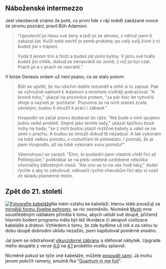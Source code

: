<!-- dcterms:identifier = riderweblog#176 -->
<!-- dcterms:title = Quantum in me fuit -->
<!-- dcterms:abstract = Boj s dědičným hříchem počítačového národa. -->
<!-- np9:categoryId = 1 -->
<!-- x4w:category = Koně -->
<!-- np9:authorId = 1 -->
<!-- np9:authorEmail = michal.valasek@altairis.cz -->
<!-- dcterms:creator = Michal Altair Valášek -->
<!-- dcterms:created = 2004-10-13T15:15:21.31+02:00 -->
<!-- dcterms:dateAccepted = 2004-10-13T15:15:21.31+02:00 -->

## Náboženské intermezzo

Jest všeobecně známo že poté, co první lidé v ráji snědli zakázané ovoce ze stromu poznání, pravil Bůh Adamovi:

> "Uposlechl jsi hlasu své ženy a jedl jsi ze stromu, z něhož jsem ti zakázal jíst. Kvůli tobě nechť je země prokleta; po celý svůj život z ní budeš jíst v trápení.
> 
> Vydá ti jenom trní a hloží a budeš jíst polní byliny. V potu své tváře budeš jíst chléb, dokud se nenavrátíš do země, z níž jsi byl vzat. Prach jsi a v prach se navrátíš."

V knize Genesis ovšem už není psáno, co se stalo potom:

> Bůh se ujistitl, že mu všichni dobře rozuměli a stihli si to zapsat. Pak se výhružně naklonil k Adamovi a mnohem civilněji pokračoval: "A kromě toho," ukázal na provinilce prstem, "za pár tisíc let vytvoříš stroje a nazveš je 'počítače'. Pozvolna se na nich staneš zcela závislým, budou ti sloužit k práci i zábavě."
> 
> Hospodin se začal znovu dostávat do ráže. "Ale bude s nimi spojeno jedno velké prokletí. Stejně jako tenhle tady," ukázal špičkou bosé nohy na hada, "se z nich budou plazit rozličné kabely a válet se na zemi v prachu. A budou se množit dokud tě nezadusí. A tak vykonám na tobě velkou pomstu, v rozhořčení tě potrestám. I poznáš, že já jsem Hospodin, až na tobě vykonám svou pomstu!"
> 
> Všemohoucí se zarazil. "Ehm, to poslední jsem vlastně chtěl říct až Pelištejcům," poškrábal se na pleši velebně ozdobené několika chomáčky bělostných vlasů. "Ale ono se to na vás hodí taky," dodal rychle a aby to zatušoval, odkvačil rychle cherubům říct aby si vzali ze skladu plamenné meče.

## Zpět do 21. století

[![Fotografie kabeláže](http://gallery.rider.cz/technology/the_den/20041013-023356-0000.jpg?w=225&h=300)](http://gallery.rider.cz/technology/the_den/20041013-023356-0000.jpg.xhtml)Na mém vztahu ke kabeláži, kterou stále považuji za [mírnější formu živelné pohromy](/entry/article-20030603.aspx#122336), se nic nezměnilo. Nicméně [Mysh](http://www.bestijka.cz/) mne soustředěným nátlakem přiměla k tomu, abych uklidil své doupě, přičemž hlavním bodem programu měla být též likvidace či alespoň civilizace kabeláže a drátoví. Vzhledem k tomu, že zde bydlíme už rok a za celou tu dobu doupě dobrodiní úklidu nezažilo, jsem kapituloval poměrně snadno.

Jal jsem se odstraňovat [vlkuvzdorné zábrany](/entry/article-20040118.aspx#185611) a stěhovat nábytek. Upgrade mého doupěte z verze [4.0](http://gallery.rider.cz/technology/the_den/20040114-195528-0000.jpg.xhtml) na [4.1](http://gallery.rider.cz/technology/the_den/20041013-011956-0000.jpg.xhtml) proběhlo vcelku splavně.

Nicméně pokud se týče oné kabeláže, můžete [posoudit sami](http://gallery.rider.cz/technology/the_den/20041013-023356-0000.jpg.xhtml). Já mohu jenom pokrčit rameny, smutně řka "<acronym title="Dělal jsem, co jsem mohl (lat.)">Quantum in me fuit</acronym>".